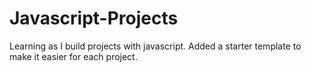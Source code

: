 # Javascript-Projects

Learning as I build projects with javascript. Added a starter template to make it easier for each project.
